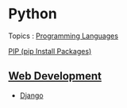# Python

Topics : [Programming Languages](Programming%20Languages.md)

[PIP (pip Install Packages)](PIP.md)

## [Web Development](Web%20Development.md)

- [Django](Django.md)
